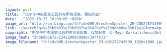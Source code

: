 ```yaml
---
layout: post
title:  "巴尔干中央国家公园的布罗肯现象，保加利亚"
date:   "2022-10-25 16:00:00 +0800"
image_url: "http://cn.bing.com/th?id=OHR.BrockenSpecter_ZH-CN5278743909_1920x1080.jpg&rf=LaDigue_1920x1080.jpg&pid=hp"
link: "/search?q=%e5%b8%83%e7%bd%97%e8%82%af%e7%8e%b0%e8%b1%a1&form=hpcapt&mkt=zh-cn"
copyright: "巴尔干中央国家公园的布罗肯现象，保加利亚 (© Maya Karkalicheva/Getty Images)"
image_hash: "266bd866727c24220005d0987397f873"
image_filename: "th?id=OHR.BrockenSpecter_ZH-CN5278743909_1920x1080.jpg&rf=LaDigue_1920x1080.jpg&pid=hp"
---
```

